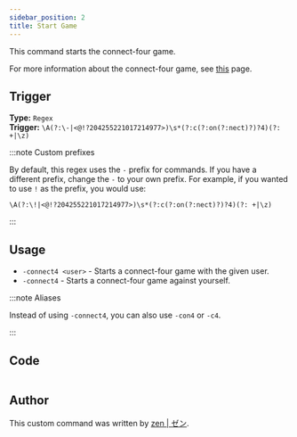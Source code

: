 ```yaml
---
sidebar_position: 2
title: Start Game
---
```


This command starts the connect-four game.

For more information about the connect-four game, see [this](overview) page.

## Trigger

**Type:** `Regex`<br />
**Trigger:** `\A(?:\-|<@!?204255221017214977>)\s*(?:c(?:on(?:nect)?)?4)(?: +|\z)`

:::note Custom prefixes

By default, this regex uses the `-` prefix for commands. If you have a different prefix, change the `-` to your own prefix.
For example, if you wanted to use `!` as the prefix, you would use:

`\A(?:\!|<@!?204255221017214977>)\s*(?:c(?:on(?:nect)?)?4)(?: +|\z)`

:::

## Usage

- `-connect4 <user>` - Starts a connect-four game with the given user.
- `-connect4` - Starts a connect-four game against yourself.

:::note Aliases

Instead of using `-connect4`, you can also use `-con4` or `-c4`.

:::

## Code

```go file=../../../../src/fun/connect4_system/start_game.go.tmpl

```

## Author

This custom command was written by [zen | ゼン](https://github.com/z3nn13).
